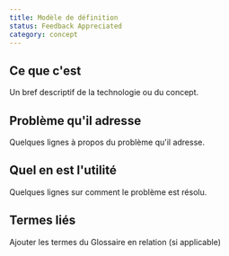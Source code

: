 ```yaml
---
title: Modèle de définition
status: Feedback Appreciated
category: concept
---
```



## Ce que c'est

Un bref descriptif de la technologie ou du concept.

## Problème qu'il adresse

Quelques lignes à propos du problème qu'il adresse.

## Quel en est l'utilité

Quelques lignes sur comment le problème est résolu.

## Termes liés

Ajouter les termes du Glossaire en relation (si applicable)
